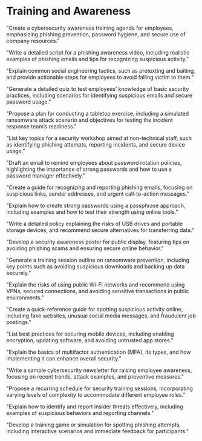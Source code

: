 # Training and Awareness

"Create a cybersecurity awareness training agenda for employees, emphasizing phishing prevention, password hygiene, and secure use of company resources."

"Write a detailed script for a phishing awareness video, including realistic examples of phishing emails and tips for recognizing suspicious activity."

"Explain common social engineering tactics, such as pretexting and baiting, and provide actionable steps for employees to avoid falling victim to them."

"Generate a detailed quiz to test employees’ knowledge of basic security practices, including scenarios for identifying suspicious emails and secure password usage."

"Propose a plan for conducting a tabletop exercise, including a simulated ransomware attack scenario and objectives for testing the incident response team’s readiness."

"List key topics for a security workshop aimed at non-technical staff, such as identifying phishing attempts, reporting incidents, and secure device usage."

"Draft an email to remind employees about password rotation policies, highlighting the importance of strong passwords and how to use a password manager effectively."

"Create a guide for recognizing and reporting phishing emails, focusing on suspicious links, sender addresses, and urgent call-to-action messages."

"Explain how to create strong passwords using a passphrase approach, including examples and how to test their strength using online tools."

"Write a detailed policy explaining the risks of USB drives and portable storage devices, and recommend secure alternatives for transferring data."

"Develop a security awareness poster for public display, featuring tips on avoiding phishing scams and ensuring secure online behavior."

"Generate a training session outline on ransomware prevention, including key points such as avoiding suspicious downloads and backing up data securely."

"Explain the risks of using public Wi-Fi networks and recommend using VPNs, secured connections, and avoiding sensitive transactions in public environments."

"Create a quick-reference guide for spotting suspicious activity online, including fake websites, unusual social media messages, and fraudulent job postings."

"List best practices for securing mobile devices, including enabling encryption, updating software, and avoiding untrusted app stores."

"Explain the basics of multifactor authentication (MFA), its types, and how implementing it can enhance overall security."

"Write a sample cybersecurity newsletter for raising employee awareness, focusing on recent trends, attack examples, and preventive measures."

"Propose a recurring schedule for security training sessions, incorporating varying levels of complexity to accommodate different employee roles."

"Explain how to identify and report insider threats effectively, including examples of suspicious behaviors and reporting channels."

"Develop a training game or simulation for spotting phishing attempts, including interactive scenarios and immediate feedback for participants."
